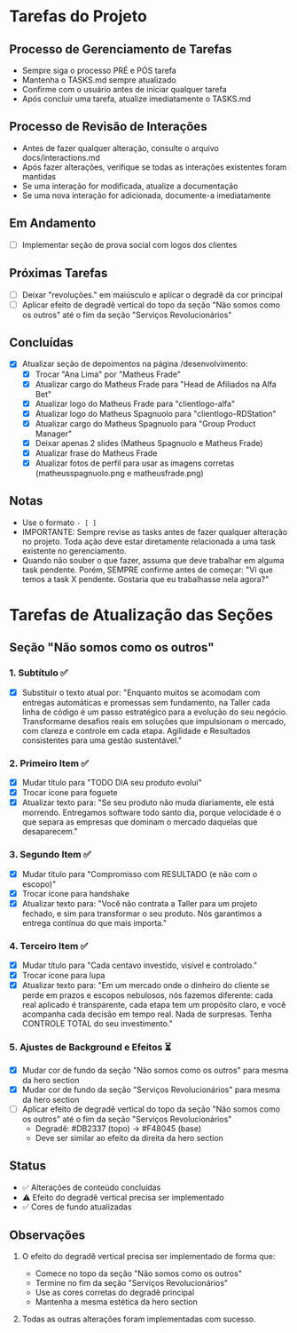 # Tarefas do Projeto

## Processo de Gerenciamento de Tarefas
- Sempre siga o processo PRÉ e PÓS tarefa
- Mantenha o TASKS.md sempre atualizado
- Confirme com o usuário antes de iniciar qualquer tarefa
- Após concluir uma tarefa, atualize imediatamente o TASKS.md

## Processo de Revisão de Interações
- Antes de fazer qualquer alteração, consulte o arquivo docs/interactions.md
- Após fazer alterações, verifique se todas as interações existentes foram mantidas
- Se uma interação for modificada, atualize a documentação
- Se uma nova interação for adicionada, documente-a imediatamente

## Em Andamento
- [ ] Implementar seção de prova social com logos dos clientes

## Próximas Tarefas
- [ ] Deixar "revoluções." em maiúsculo e aplicar o degradê da cor principal
- [ ] Aplicar efeito de degradê vertical do topo da seção "Não somos como os outros" até o fim da seção "Serviços Revolucionários"

## Concluídas
- [x] Atualizar seção de depoimentos na página /desenvolvimento:
  - [x] Trocar "Ana Lima" por "Matheus Frade"
  - [x] Atualizar cargo do Matheus Frade para "Head de Afiliados na Alfa Bet"
  - [x] Atualizar logo do Matheus Frade para "clientlogo-alfa"
  - [x] Atualizar logo do Matheus Spagnuolo para "clientlogo-RDStation"
  - [x] Atualizar cargo do Matheus Spagnuolo para "Group Product Manager"
  - [x] Deixar apenas 2 slides (Matheus Spagnuolo e Matheus Frade)
  - [x] Atualizar frase do Matheus Frade
  - [x] Atualizar fotos de perfil para usar as imagens corretas (matheusspagnuolo.png e matheusfrade.png)

## Notas
- Use o formato `- [ ]`
- IMPORTANTE: Sempre revise as tasks antes de fazer qualquer alteração no projeto. Toda ação deve estar diretamente relacionada a uma task existente no gerenciamento.
- Quando não souber o que fazer, assuma que deve trabalhar em alguma task pendente. Porém, SEMPRE confirme antes de começar: "Vi que temos a task X pendente. Gostaria que eu trabalhasse nela agora?"

# Tarefas de Atualização das Seções

## Seção "Não somos como os outros"

### 1. Subtítulo ✅
- [x] Substituir o texto atual por:
"Enquanto muitos se acomodam com entregas automáticas e promessas sem fundamento, na Taller cada linha de código é um passo estratégico para a evolução do seu negócio. Transformame desafios reais em soluções que impulsionam o mercado, com clareza e controle em cada etapa. Agilidade e Resultados consistentes para uma gestão sustentável."

### 2. Primeiro Item ✅
- [x] Mudar título para "TODO DIA seu produto evolui"
- [x] Trocar ícone para foguete
- [x] Atualizar texto para: "Se seu produto não muda diariamente, ele está morrendo. Entregamos software todo santo dia, porque velocidade é o que separa as empresas que dominam o mercado daquelas que desaparecem."

### 3. Segundo Item ✅
- [x] Mudar título para "Compromisso com RESULTADO (e não com o escopo)"
- [x] Trocar ícone para handshake
- [x] Atualizar texto para: "Você não contrata a Taller para um projeto fechado, e sim para transformar o seu produto. Nós garantimos a entrega contínua do que mais importa."

### 4. Terceiro Item ✅
- [x] Mudar título para "Cada centavo investido, visível e controlado."
- [x] Trocar ícone para lupa
- [x] Atualizar texto para: "Em um mercado onde o dinheiro do cliente se perde em prazos e escopos nebulosos, nós fazemos diferente: cada real aplicado é transparente, cada etapa tem um propósito claro, e você acompanha cada decisão em tempo real. Nada de surpresas. Tenha CONTROLE TOTAL do seu investimento."

### 5. Ajustes de Background e Efeitos ⏳
- [x] Mudar cor de fundo da seção "Não somos como os outros" para mesma da hero section
- [x] Mudar cor de fundo da seção "Serviços Revolucionários" para mesma da hero section
- [ ] Aplicar efeito de degradê vertical do topo da seção "Não somos como os outros" até o fim da seção "Serviços Revolucionários"
  - Degradê: #DB2337 (topo) -> #F48045 (base)
  - Deve ser similar ao efeito da direita da hero section

## Status
- ✅ Alterações de conteúdo concluídas
- ⚠️ Efeito do degradê vertical precisa ser implementado
- ✅ Cores de fundo atualizadas

## Observações
1. O efeito do degradê vertical precisa ser implementado de forma que:
   - Comece no topo da seção "Não somos como os outros"
   - Termine no fim da seção "Serviços Revolucionários"
   - Use as cores corretas do degradê principal
   - Mantenha a mesma estética da hero section

2. Todas as outras alterações foram implementadas com sucesso.